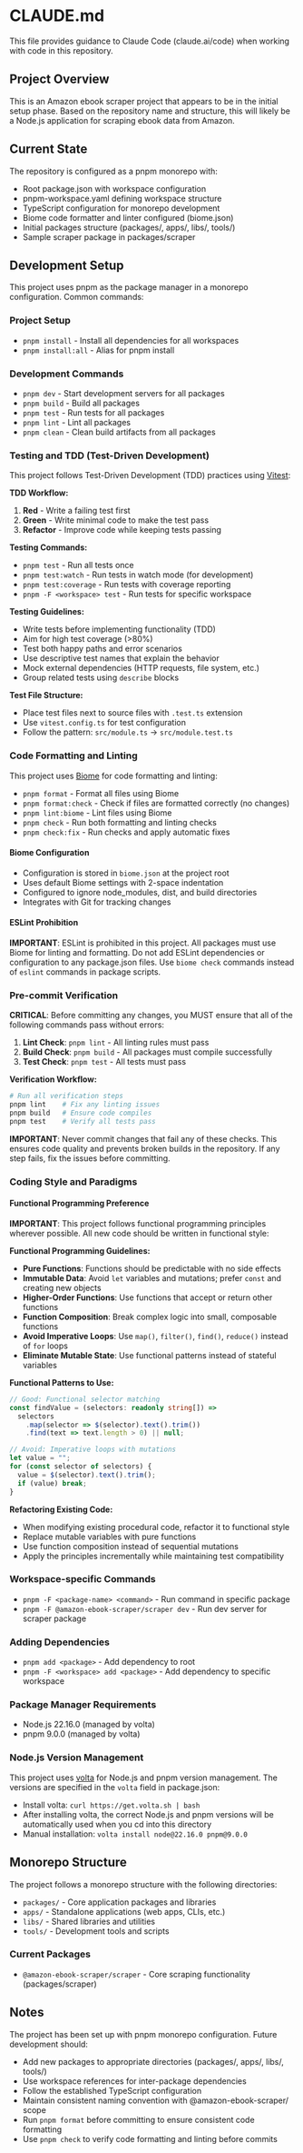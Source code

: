 # CLAUDE.md

This file provides guidance to Claude Code (claude.ai/code) when working with code in this repository.

## Project Overview

This is an Amazon ebook scraper project that appears to be in the initial setup phase. Based on the repository name and structure, this will likely be a Node.js application for scraping ebook data from Amazon.

## Current State

The repository is configured as a pnpm monorepo with:
- Root package.json with workspace configuration
- pnpm-workspace.yaml defining workspace structure
- TypeScript configuration for monorepo development
- Biome code formatter and linter configured (biome.json)
- Initial packages structure (packages/, apps/, libs/, tools/)
- Sample scraper package in packages/scraper

## Development Setup

This project uses pnpm as the package manager in a monorepo configuration. Common commands:

### Project Setup
- `pnpm install` - Install all dependencies for all workspaces
- `pnpm install:all` - Alias for pnpm install

### Development Commands
- `pnpm dev` - Start development servers for all packages
- `pnpm build` - Build all packages
- `pnpm test` - Run tests for all packages
- `pnpm lint` - Lint all packages
- `pnpm clean` - Clean build artifacts from all packages

### Testing and TDD (Test-Driven Development)
This project follows Test-Driven Development (TDD) practices using [Vitest](https://vitest.dev/):

**TDD Workflow:**
1. **Red** - Write a failing test first
2. **Green** - Write minimal code to make the test pass
3. **Refactor** - Improve code while keeping tests passing

**Testing Commands:**
- `pnpm test` - Run all tests once
- `pnpm test:watch` - Run tests in watch mode (for development)
- `pnpm test:coverage` - Run tests with coverage reporting
- `pnpm -F <workspace> test` - Run tests for specific workspace

**Testing Guidelines:**
- Write tests before implementing functionality (TDD)
- Aim for high test coverage (>80%)
- Test both happy paths and error scenarios
- Use descriptive test names that explain the behavior
- Mock external dependencies (HTTP requests, file system, etc.)
- Group related tests using `describe` blocks

**Test File Structure:**
- Place test files next to source files with `.test.ts` extension
- Use `vitest.config.ts` for test configuration
- Follow the pattern: `src/module.ts` → `src/module.test.ts`

### Code Formatting and Linting
This project uses [Biome](https://biomejs.dev/) for code formatting and linting:

- `pnpm format` - Format all files using Biome
- `pnpm format:check` - Check if files are formatted correctly (no changes)
- `pnpm lint:biome` - Lint files using Biome
- `pnpm check` - Run both formatting and linting checks
- `pnpm check:fix` - Run checks and apply automatic fixes

#### Biome Configuration
- Configuration is stored in `biome.json` at the project root
- Uses default Biome settings with 2-space indentation
- Configured to ignore node_modules, dist, and build directories
- Integrates with Git for tracking changes

#### ESLint Prohibition
**IMPORTANT**: ESLint is prohibited in this project. All packages must use Biome for linting and formatting. Do not add ESLint dependencies or configuration to any package.json files. Use `biome check` commands instead of `eslint` commands in package scripts.

### Pre-commit Verification
**CRITICAL**: Before committing any changes, you MUST ensure that all of the following commands pass without errors:

1. **Lint Check**: `pnpm lint` - All linting rules must pass
2. **Build Check**: `pnpm build` - All packages must compile successfully  
3. **Test Check**: `pnpm test` - All tests must pass

**Verification Workflow:**
```bash
# Run all verification steps
pnpm lint    # Fix any linting issues
pnpm build   # Ensure code compiles
pnpm test    # Verify all tests pass
```

**IMPORTANT**: Never commit changes that fail any of these checks. This ensures code quality and prevents broken builds in the repository. If any step fails, fix the issues before committing.

### Coding Style and Paradigms

#### Functional Programming Preference
**IMPORTANT**: This project follows functional programming principles wherever possible. All new code should be written in functional style:

**Functional Programming Guidelines:**
- **Pure Functions**: Functions should be predictable with no side effects
- **Immutable Data**: Avoid `let` variables and mutations; prefer `const` and creating new objects
- **Higher-Order Functions**: Use functions that accept or return other functions
- **Function Composition**: Break complex logic into small, composable functions
- **Avoid Imperative Loops**: Use `map()`, `filter()`, `find()`, `reduce()` instead of `for` loops
- **Eliminate Mutable State**: Use functional patterns instead of stateful variables

**Functional Patterns to Use:**
```typescript
// Good: Functional selector matching
const findValue = (selectors: readonly string[]) =>
  selectors
    .map(selector => $(selector).text().trim())
    .find(text => text.length > 0) || null;

// Avoid: Imperative loops with mutations
let value = "";
for (const selector of selectors) {
  value = $(selector).text().trim();
  if (value) break;
}
```

**Refactoring Existing Code:**
- When modifying existing procedural code, refactor it to functional style
- Replace mutable variables with pure functions
- Use function composition instead of sequential mutations
- Apply the principles incrementally while maintaining test compatibility

### Workspace-specific Commands
- `pnpm -F <package-name> <command>` - Run command in specific package
- `pnpm -F @amazon-ebook-scraper/scraper dev` - Run dev server for scraper package

### Adding Dependencies
- `pnpm add <package>` - Add dependency to root
- `pnpm -F <workspace> add <package>` - Add dependency to specific workspace

### Package Manager Requirements
- Node.js 22.16.0 (managed by volta)
- pnpm 9.0.0 (managed by volta)

### Node.js Version Management
This project uses [volta](https://volta.sh/) for Node.js and pnpm version management. The versions are specified in the `volta` field in package.json:
- Install volta: `curl https://get.volta.sh | bash`
- After installing volta, the correct Node.js and pnpm versions will be automatically used when you cd into this directory
- Manual installation: `volta install node@22.16.0 pnpm@9.0.0`

## Monorepo Structure

The project follows a monorepo structure with the following directories:

- `packages/` - Core application packages and libraries
- `apps/` - Standalone applications (web apps, CLIs, etc.)
- `libs/` - Shared libraries and utilities
- `tools/` - Development tools and scripts

### Current Packages

- `@amazon-ebook-scraper/scraper` - Core scraping functionality (packages/scraper)

## Notes

The project has been set up with pnpm monorepo configuration. Future development should:
- Add new packages to appropriate directories (packages/, apps/, libs/, tools/)
- Use workspace references for inter-package dependencies
- Follow the established TypeScript configuration
- Maintain consistent naming convention with @amazon-ebook-scraper/ scope
- Run `pnpm format` before committing to ensure consistent code formatting
- Use `pnpm check` to verify code formatting and linting before commits